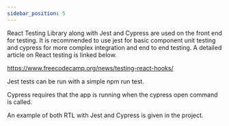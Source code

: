 ```yaml
---
sidebar_position: 5
---
```


React Testing Library along with Jest and Cypress are used on the front end for testing. It is recommended to use jest for basic component unit testing and cypress for more complex integration and end to end testing. A detailed article on React testing is linked below.

https://www.freecodecamp.org/news/testing-react-hooks/

Jest tests can be run with a simple npm run test.

Cypress requires that the app is running when the cypress open command is called.

An example of both RTL with Jest and Cypress is given in the project.
